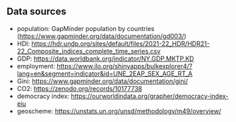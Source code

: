 ## Data sources
- population: GapMinder population by countries (https://www.gapminder.org/data/documentation/gd003/)
- HDI: https://hdr.undp.org/sites/default/files/2021-22_HDR/HDR21-22_Composite_indices_complete_time_series.csv
- GDP: https://data.worldbank.org/indicator/NY.GDP.MKTP.KD
- employment: https://www.ilo.org/shinyapps/bulkexplorer4/?lang=en&segment=indicator&id=UNE_2EAP_SEX_AGE_RT_A
- Gini: https://www.gapminder.org/data/documentation/gini/
- CO2: https://zenodo.org/records/10177738
- democracy index: https://ourworldindata.org/grapher/democracy-index-eiu
- geoscheme: https://unstats.un.org/unsd/methodology/m49/overview/